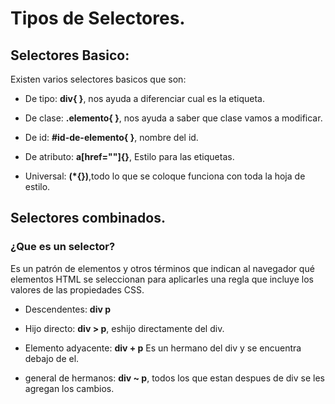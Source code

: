 # Tipos de Selectores.

## **Selectores Basico:**

Existen varios selectores basicos que son:

* De tipo: **div{ }**, nos ayuda a diferenciar cual es la etiqueta.

* De clase: **.elemento{ }**, nos ayuda a saber que clase vamos a modificar.

* De id: **#id-de-elemento{ }**, nombre del id.

* De atributo: **a[href=""]{}**, Estilo para las etiquetas.

* Universal:
**(*{})**,todo lo que se coloque funciona con toda la hoja de estilo.

## Selectores combinados.

### ¿Que es un selector?

Es un patrón de elementos y otros términos que indican al navegador qué elementos HTML se seleccionan para aplicarles una regla que incluye los valores de las propiedades CSS.

* Descendentes: **div p**

* Hijo directo: **div > p**, eshijo directamente del div.

* Elemento adyacente: **div + p** Es un hermano del div y se encuentra debajo de el.

* general de hermanos: **div ~ p**, todos los que estan despues de div se les agregan los cambios.

